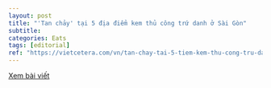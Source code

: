 ```yaml
---
layout: post
title: "'Tan chảy' tại 5 địa điểm kem thủ công trứ danh ở Sài Gòn"
subtitle: 
categories: Eats
tags: [editorial]
ref: "https://vietcetera.com/vn/tan-chay-tai-5-tiem-kem-thu-cong-tru-danh-o-sai-gon"
---
```

[Xem bài viết](https://vietcetera.com/vn/tan-chay-tai-5-tiem-kem-thu-cong-tru-danh-o-sai-gon)
